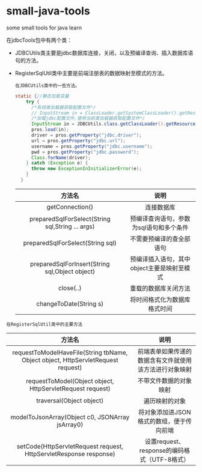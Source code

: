 # small-java-tools
some small tools for java learn

在jdbcTools包中有两个类：

- JDBCUtils类主要是jdbc数据库连接，关闭，以及预编译查询、插入数据库语句的方法。

- RegisterSqlUtil类中主要是前端注册表的数据映射至模式的方法。

  ``在JDBCUtils类中的一些方法。``

  ```java
  static {//静态加载变量
      try {
        /*系统类加载器获取配置文件*/
        // InputStream in = ClassLoader.getSystemClassLoader().getResourceAsStream("jdbc.properties");
        /*加载jdbc配置文件,使用当前类加载器获取配置文件*/
        InputStream in = JDBCUtils.class.getClassLoader().getResourceAsStream("jdbc.properties");
        pros.load(in);
        driver = pros.getProperty("jdbc.driver");
        url = pros.getProperty("jdbc.url");
        username = pros.getProperty("jdbc.username");
        pwd = pros.getProperty("jdbc.password");
        Class.forName(driver);
      } catch (Exception e) {
        throw new ExceptionInInitializerError(e);
      }
    }
  ```

  

  |                      方法名                      |                    说明                    |
  | :----------------------------------------------: | :----------------------------------------: |
  |                 getConnection()                  |                 连接数据库                 |
  | preparedSqlForSelect(String sql,String ... args) |  预编译查询语句，参数为sql语句和多个条件   |
  |         preparedSqlForSelect(String sql)         |          不需要预编译的查全部语句          |
  |  preparedSqlForInsert(String sql,Object object)  | 预编译插入语句，其中object主要是映射至模式 |
  |                    close(..)                     |            重载的数据库关闭方法            |
  |              changeToDate(String s)              |        将时间格式化为数据库格式时间        |

  

``在RegisterSqlUtil类中的主要方法``

|                            方法名                            |                          说明                          |
| :----------------------------------------------------------: | :----------------------------------------------------: |
| requestToModelHaveFile(String tbName, Object object, HttpServletRequest request) | 前端表单如果传递的数据含有文件就使用该方法进行对象映射 |
|  requestToModel(Object object, HttpServletRequest request)   |                 不带文件数据的对象映射                 |
|                   traversal(Object object)                   |                     遍历映射的对象                     |
|       modelToJsonArray(Object c0, JSONArray jsArray0)        |        将对象添加进JSON格式的数组，便于传向前端        |
| setCode(HttpServletRequest request, HttpServletResponse response) |      设置request、response的编码格式（UTF-8格式）      |

